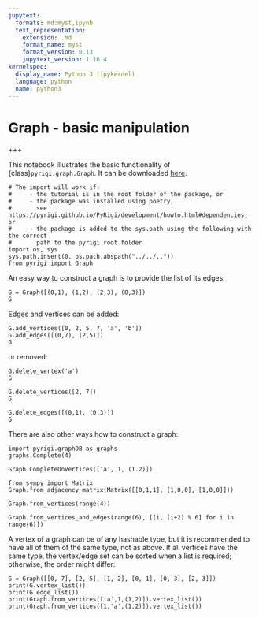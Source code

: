 ```yaml
---
jupytext:
  formats: md:myst,ipynb
  text_representation:
    extension: .md
    format_name: myst
    format_version: 0.13
    jupytext_version: 1.16.4
kernelspec:
  display_name: Python 3 (ipykernel)
  language: python
  name: python3
---
```


# Graph - basic manipulation

+++

This notebook illustrates the basic functionality of {class}`pyrigi.graph.Graph`.
It can be downloaded [here](https://pyrigi.github.io/PyRigi/notebooks/graph_basics.ipynb).

```{code-cell} ipython3
# The import will work if:
#     - the tutorial is in the root folder of the package, or
#     - the package was installed using poetry,
#       see https://pyrigi.github.io/PyRigi/development/howto.html#dependencies, or
#     - the package is added to the sys.path using the following with the correct
#       path to the pyrigi root folder
import os, sys
sys.path.insert(0, os.path.abspath("../../.."))
from pyrigi import Graph
```

An easy way to construct a graph is to provide the list of its edges:

```{code-cell} ipython3
G = Graph([(0,1), (1,2), (2,3), (0,3)])
G
```

Edges and vertices can be added:

```{code-cell} ipython3
G.add_vertices([0, 2, 5, 7, 'a', 'b'])
G.add_edges([(0,7), (2,5)])
G
```

or removed:

```{code-cell} ipython3
G.delete_vertex('a')
G
```

```{code-cell} ipython3
G.delete_vertices([2, 7])
G
```

```{code-cell} ipython3
G.delete_edges([(0,1), (0,3)])
G
```

There are also other ways how to construct a graph:

```{code-cell} ipython3
import pyrigi.graphDB as graphs
graphs.Complete(4)
```

```{code-cell} ipython3
Graph.CompleteOnVertices(['a', 1, (1.2)])
```

```{code-cell} ipython3
from sympy import Matrix
Graph.from_adjacency_matrix(Matrix([[0,1,1], [1,0,0], [1,0,0]]))
```

```{code-cell} ipython3
Graph.from_vertices(range(4))
```

```{code-cell} ipython3
Graph.from_vertices_and_edges(range(6), [[i, (i+2) % 6] for i in range(6)])
```

A vertex of a graph can be of any hashable type, but it is recommended to have all of them of the same type, not as above. If all vertices have the same type, the vertex/edge set can be sorted when a list is required; otherwise, the order might differ:

```{code-cell} ipython3
G = Graph([[0, 7], [2, 5], [1, 2], [0, 1], [0, 3], [2, 3]])
print(G.vertex_list())
print(G.edge_list())
print(Graph.from_vertices(['a',1,(1,2)]).vertex_list())
print(Graph.from_vertices([1,'a',(1,2)]).vertex_list())
```

```{code-cell} ipython3

```
